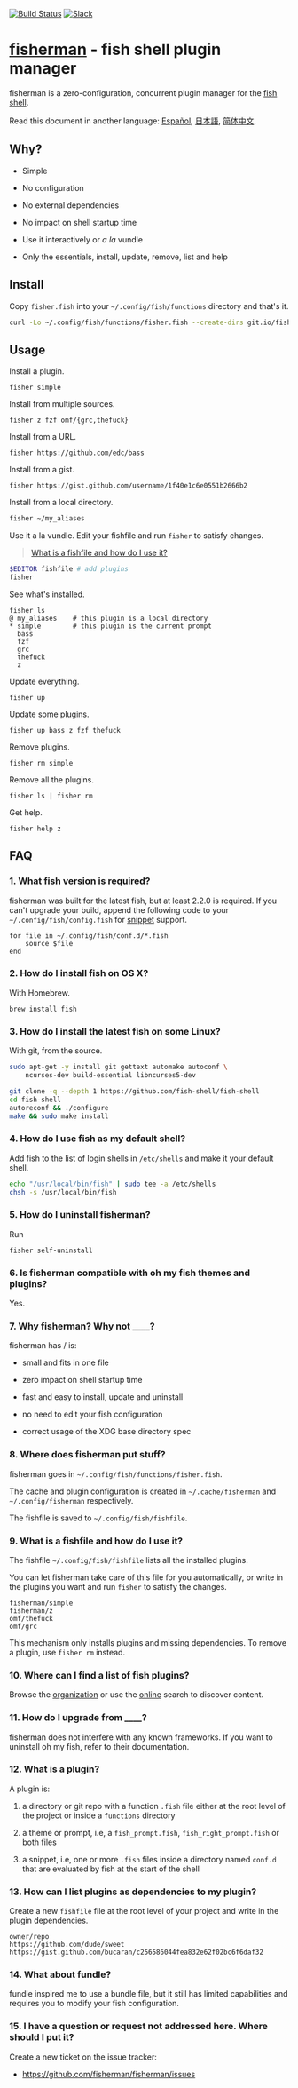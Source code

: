 [slack-link]: https://fisherman-wharf.herokuapp.com/
[slack-badge]: https://img.shields.io/badge/slack-join%20the%20chat-00B9FF.svg?style=flat-square
[travis-link]: https://travis-ci.org/fisherman/fisherman
[travis-badge]: https://img.shields.io/travis/fisherman/fisherman.svg?style=flat-square

[![Build Status][travis-badge]][travis-link]
[![Slack][slack-badge]][slack-link]

# [fisherman](http://fisherman.sh/) - fish shell plugin manager

fisherman is a zero-configuration, concurrent plugin manager for the [fish shell].

Read this document in another language: [Español], [日本語], [简体中文].

## Why?

* Simple

* No configuration

* No external dependencies

* No impact on shell startup time

* Use it interactively or _a la_ vundle

* Only the essentials, install, update, remove, list and help

## Install

Copy `fisher.fish` into your `~/.config/fish/functions` directory and that's it.

```sh
curl -Lo ~/.config/fish/functions/fisher.fish --create-dirs git.io/fisherman
```

## Usage

Install a plugin.

```
fisher simple
```

Install from multiple sources.

```
fisher z fzf omf/{grc,thefuck}
```

Install from a URL.

```
fisher https://github.com/edc/bass
```

Install from a gist.

```
fisher https://gist.github.com/username/1f40e1c6e0551b2666b2
```

Install from a local directory.

```sh
fisher ~/my_aliases
```

Use it a la vundle. Edit your fishfile and run `fisher` to satisfy changes.

> [What is a fishfile and how do I use it?](#9-what-is-a-fishfile-and-how-do-i-use-it)

```sh
$EDITOR fishfile # add plugins
fisher
```

See what's installed.

```
fisher ls
@ my_aliases    # this plugin is a local directory
* simple        # this plugin is the current prompt
  bass
  fzf
  grc
  thefuck
  z
```

Update everything.

```
fisher up
```

Update some plugins.

```
fisher up bass z fzf thefuck
```

Remove plugins.

```
fisher rm simple
```

Remove all the plugins.

```
fisher ls | fisher rm
```

Get help.

```
fisher help z
```

## FAQ

### 1. What fish version is required?

fisherman was built for the latest fish, but at least 2.2.0 is required. If you can't upgrade your build, append the following code to your `~/.config/fish/config.fish` for [snippet](#12-what-is-a-plugin) support.

```fish
for file in ~/.config/fish/conf.d/*.fish
    source $file
end
```

### 2. How do I install fish on OS X?

With Homebrew.

```
brew install fish
```

### 3. How do I install the latest fish on some Linux?

With git, from the source.

```sh
sudo apt-get -y install git gettext automake autoconf \
    ncurses-dev build-essential libncurses5-dev

git clone -q --depth 1 https://github.com/fish-shell/fish-shell
cd fish-shell
autoreconf && ./configure
make && sudo make install
```

### 4. How do I use fish as my default shell?

Add fish to the list of login shells in `/etc/shells` and make it your default shell.

```sh
echo "/usr/local/bin/fish" | sudo tee -a /etc/shells
chsh -s /usr/local/bin/fish
```

### 5. How do I uninstall fisherman?

Run

```fish
fisher self-uninstall
```

### 6. Is fisherman compatible with oh my fish themes and plugins?

Yes.

### 7. Why fisherman? Why not ____?

fisherman has / is:

* small and fits in one file

* zero impact on shell startup time

* fast and easy to install, update and uninstall

* no need to edit your fish configuration

* correct usage of the XDG base directory spec

### 8. Where does fisherman put stuff?

fisherman goes in `~/.config/fish/functions/fisher.fish`.

The cache and plugin configuration is created in `~/.cache/fisherman` and `~/.config/fisherman` respectively.

The fishfile is saved to `~/.config/fish/fishfile`.

### 9. What is a fishfile and how do I use it?

The fishfile `~/.config/fish/fishfile` lists all the installed plugins.

You can let fisherman take care of this file for you automatically, or write in the plugins you want and run `fisher` to satisfy the changes.

```
fisherman/simple
fisherman/z
omf/thefuck
omf/grc
```

This mechanism only installs plugins and missing dependencies. To remove a plugin, use `fisher rm` instead.

### 10. Where can I find a list of fish plugins?

Browse the [organization] or use the [online] search to discover content.

### 11. How do I upgrade from ____?

fisherman does not interfere with any known frameworks. If you want to uninstall oh my fish, refer to their documentation.

### 12. What is a plugin?

A plugin is:

1. a directory or git repo with a function `.fish` file either at the root level of the project or inside a `functions` directory

2. a theme or prompt, i.e, a `fish_prompt.fish`, `fish_right_prompt.fish` or both files

3. a snippet, i.e, one or more `.fish` files inside a directory named `conf.d` that are evaluated by fish at the start of the shell

### 13. How can I list plugins as dependencies to my plugin?

Create a new `fishfile` file at the root level of your project and write in the plugin dependencies.

```fish
owner/repo
https://github.com/dude/sweet
https://gist.github.com/bucaran/c256586044fea832e62f02bc6f6daf32
```

### 14. What about fundle?

fundle inspired me to use a bundle file, but it still has limited capabilities and requires you to modify your fish configuration.

### 15. I have a question or request not addressed here. Where should I put it?

Create a new ticket on the issue tracker:

* https://github.com/fisherman/fisherman/issues


[fish shell]: https://github.com/fish-shell/fish-shell
[fisherman]: https://github.com/fisherman.sh
[organization]: https://github.com/fisherman
[online]: http://fisherman.sh/#search

[Español]: docs/es-ES
[简体中文]: docs/zh-CN
[日本語]: docs/jp-JA
